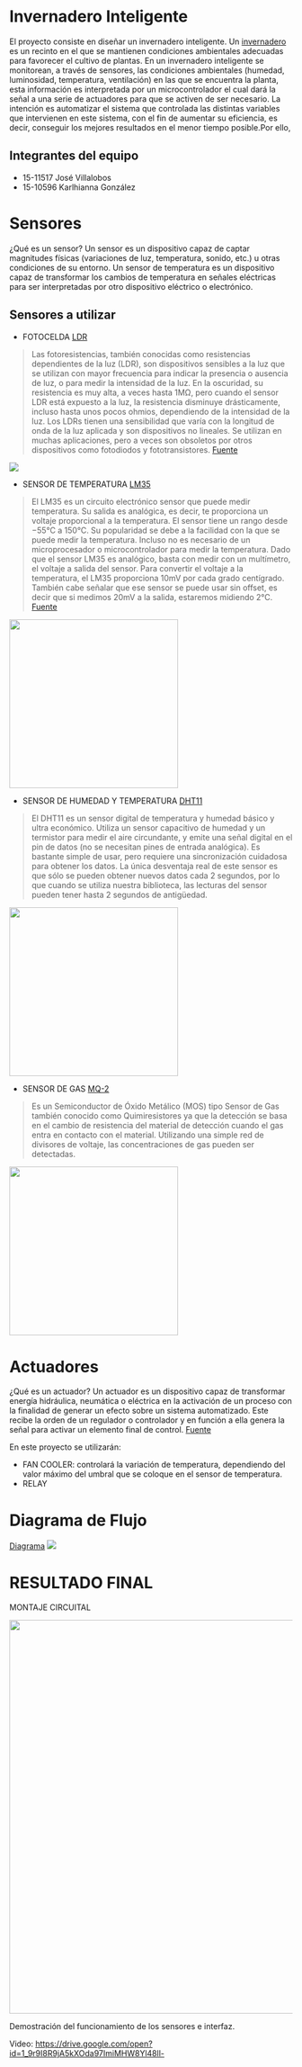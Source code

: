 # Invernadero Inteligente
 El proyecto consiste en diseñar un invernadero inteligente. Un [invernadero](https://grupomsc.com/blog/invernadero/que-es-y-como-funciona-un-invernadero) es un recinto en el que se mantienen condiciones ambientales adecuadas para favorecer el cultivo de plantas. En un invernadero inteligente se monitorean, a través de sensores, las condiciones ambientales (humedad, luminosidad, temperatura, ventilación) en las que se encuentra la planta, esta información es interpretada por un microcontrolador el cual dará la señal a una serie de actuadores para que se activen de ser necesario. La intención es automatizar el sistema que controlada las distintas variables que intervienen en este sistema, con el fin de aumentar su eficiencia, es decir, conseguir los mejores resultados en el menor tiempo posible.Por ello, 

## Integrantes del equipo
* 15-11517 José Villalobos 
* 15-10596 Karlhianna González

# Sensores
¿Qué es un sensor?
Un sensor es un dispositivo capaz de captar magnitudes físicas (variaciones de luz, temperatura, sonido, etc.) u otras condiciones de su entorno. Un sensor de temperatura es un dispositivo capaz de transformar los cambios de temperatura en señales eléctricas para ser interpretadas por otro dispositivo eléctrico o electrónico.

## Sensores a utilizar

 * FOTOCELDA [LDR](https://protosupplies.com/product/ldr-light-dependent-resistor-12mm/) 
 
  > Las fotoresistencias, también conocidas como resistencias dependientes de la luz (LDR), son dispositivos sensibles a la luz que se utilizan con mayor frecuencia para indicar la presencia o ausencia de luz, o para medir la intensidad de la luz. En la oscuridad, su resistencia es muy alta, a veces hasta 1MΩ, pero cuando el sensor LDR está expuesto a la luz, la resistencia disminuye drásticamente, incluso hasta unos pocos ohmios, dependiendo de la intensidad de la luz. Los LDRs tienen una sensibilidad que varía con la longitud de onda de la luz aplicada y son dispositivos no lineales. Se utilizan en muchas aplicaciones, pero a veces son obsoletos por otros dispositivos como fotodiodos y fototransistores. [Fuente](http://www.resistorguide.com/photoresistor/)
 <img src="https://raw.githubusercontent.com/USB-EC3081-III-2019/EC3081-G03/master/docs/ldr.png">
 

* SENSOR DE TEMPERATURA [LM35](https://www.mouser.com/ProductDetail/Texas-Instruments/LM35DZ-NOPB?qs=sGAEpiMZZMvu8NZDyZ4K0WAoLK%252Bhc60t)
 
 > El LM35 es un circuito electrónico sensor que puede medir temperatura. Su salida es analógica, es decir, te proporciona un voltaje proporcional a la temperatura. El sensor tiene un rango desde −55°C a 150°C. Su popularidad se debe a la facilidad con la que se puede medir la temperatura. Incluso no es necesario de un microprocesador o microcontrolador para medir la temperatura. Dado que el sensor LM35 es analógico, basta con medir con un multímetro, el voltaje a salida del sensor.
 Para convertir el voltaje a la temperatura, el LM35 proporciona 10mV por cada grado centígrado. También cabe señalar que ese sensor se puede usar sin offset, es decir que si medimos 20mV a la salida, estaremos midiendo 2°C. [Fuente](https://hetpro-store.com/TUTORIALES/lm35/)
 <img src="https://github.com/USB-EC3081-III-2019/EC3081-G03/blob/master/docs/lm35%20image.jpg" width="300" height="300">
 
* SENSOR DE HUMEDAD Y TEMPERATURA [DHT11](https://www.mouser.com/ProductDetail/Adafruit/386?qs=sGAEpiMZZMsMyYRRhGMFNh01bQ8voJljBK9gPXpRcgg%3D) 
 
 > El DHT11 es un sensor digital de temperatura y humedad básico y ultra económico. Utiliza un sensor capacitivo de humedad y un termistor para medir el aire circundante, y emite una señal digital en el pin de datos (no se necesitan pines de entrada analógica). Es bastante simple de usar, pero requiere una sincronización cuidadosa para obtener los datos. La única desventaja real de este sensor es que sólo se pueden obtener nuevos datos cada 2 segundos, por lo que cuando se utiliza nuestra biblioteca, las lecturas del sensor pueden tener hasta 2 segundos de antigüedad.

 <img src="https://github.com/USB-EC3081-III-2019/EC3081-G03/blob/master/docs/DHT11%20Image.jpg" width="300" height="300">
 
 * SENSOR DE GAS [MQ-2](http://www.haoyuelectronics.com/Attachment/MQ-2/MQ-2.pdf)
 > Es un Semiconductor de Óxido Metálico (MOS) tipo Sensor de Gas también conocido como Quimiresistores ya que la detección se basa en el cambio de resistencia del material de detección cuando el gas entra en contacto con el material. Utilizando una simple red de divisores de voltaje, las concentraciones de gas pueden ser detectadas.
 <img src="https://github.com/USB-EC3081-III-2019/EC3081-G03/blob/master/MQ2.jpg" width="300" height="300">
 
 # Actuadores
 
¿Qué es un actuador?
Un actuador es un dispositivo capaz de transformar energía hidráulica, neumática o eléctrica en la activación de un proceso con la finalidad de generar un efecto sobre un sistema automatizado. Este recibe la orden de un regulador o controlador y en función a ella genera la señal para activar un elemento final de control. [Fuente](https://es.wikipedia.org/wiki/Actuador)

En este proyecto se utilizarán:
* FAN COOLER: controlará la variación de temperatura, dependiendo del valor máximo del umbral que se coloque en el sensor de temperatura.
* RELAY

# Diagrama de Flujo
[Diagrama](https://github.com/USB-EC3081-III-2019/EC3081-G03/blob/master/software/Diagrama%20de%20Flujo%20KYJ%20Completo.jpg)
<img src="https://github.com/USB-EC3081-III-2019/EC3081-G03/blob/master/software/Diagrama%20de%20Flujo%20KYJ%20Completo.jpg">

# RESULTADO FINAL

MONTAJE CIRCUITAL

 <img src="https://github.com/USB-EC3081-III-2019/EC3081-G03/blob/master/docs/Montaje%20final.jpg" width="700" height="700">

Demostración del funcionamiento de los sensores e interfaz. 

Video: https://drive.google.com/open?id=1_9r9I8R9jA5kXOda97ImiMHW8Yl48ll-
